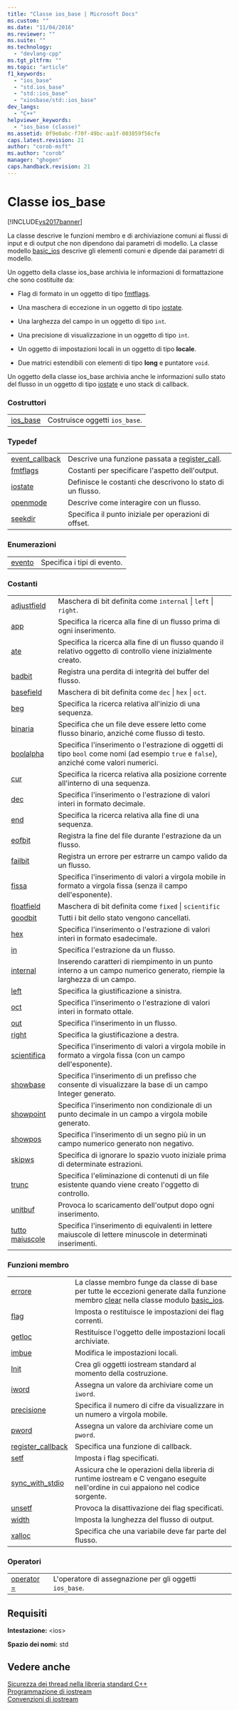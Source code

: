 ```yaml
---
title: "Classe ios_base | Microsoft Docs"
ms.custom: ""
ms.date: "11/04/2016"
ms.reviewer: ""
ms.suite: ""
ms.technology: 
  - "devlang-cpp"
ms.tgt_pltfrm: ""
ms.topic: "article"
f1_keywords: 
  - "ios_base"
  - "std.ios_base"
  - "std::ios_base"
  - "xiosbase/std::ios_base"
dev_langs: 
  - "C++"
helpviewer_keywords: 
  - "ios_base (classe)"
ms.assetid: 0f9e0abc-f70f-49bc-aa1f-003859f56cfe
caps.latest.revision: 21
author: "corob-msft"
ms.author: "corob"
manager: "ghogen"
caps.handback.revision: 21
---
```

# Classe ios_base
[!INCLUDE[vs2017banner](../assembler/inline/includes/vs2017banner.md)]

La classe descrive le funzioni membro e di archiviazione comuni ai flussi di input e di output che non dipendono dai parametri di modello.  La classe modello [basic\_ios](../standard-library/basic-ios-class.md) descrive gli elementi comuni e dipende dai parametri di modello.  
  
 Un oggetto della classe ios\_base archivia le informazioni di formattazione che sono costituite da:  
  
-   Flag di formato in un oggetto di tipo [fmtflags](../Topic/ios_base::fmtflags.md).  
  
-   Una maschera di eccezione in un oggetto di tipo [iostate](../Topic/ios_base::iostate.md).  
  
-   Una larghezza del campo in un oggetto di tipo `int`*.*  
  
-   Una precisione di visualizzazione in un oggetto di tipo `int`.  
  
-   Un oggetto di impostazioni locali in un oggetto di tipo **locale**.  
  
-   Due matrici estendibili con elementi di tipo **long** e puntatore `void`.  
  
 Un oggetto della classe ios\_base archivia anche le informazioni sullo stato del flusso in un oggetto di tipo [iostate](../Topic/ios_base::iostate.md) e uno stack di callback.  
  
### Costruttori  
  
|||  
|-|-|  
|[ios\_base](../Topic/ios_base::ios_base.md)|Costruisce oggetti `ios_base`.|  
  
### Typedef  
  
|||  
|-|-|  
|[event\_callback](../Topic/ios_base::event_callback.md)|Descrive una funzione passata a [register\_call](../Topic/ios_base::register_callback.md).|  
|[fmtflags](../Topic/ios_base::fmtflags.md)|Costanti per specificare l'aspetto dell'output.|  
|[iostate](../Topic/ios_base::iostate.md)|Definisce le costanti che descrivono lo stato di un flusso.|  
|[openmode](../Topic/ios_base::openmode.md)|Descrive come interagire con un flusso.|  
|[seekdir](../Topic/ios_base::seekdir.md)|Specifica il punto iniziale per operazioni di offset.|  
  
### Enumerazioni  
  
|||  
|-|-|  
|[evento](../Topic/ios_base::event.md)|Specifica i tipi di evento.|  
  
### Costanti  
  
|||  
|-|-|  
|[adjustfield](../Topic/ios_base::fmtflags.md)|Maschera di bit definita come `internal` &#124; `left` &#124; `right`.|  
|[app](../Topic/ios_base::openmode.md)|Specifica la ricerca alla fine di un flusso prima di ogni inserimento.|  
|[ate](../Topic/ios_base::openmode.md)|Specifica la ricerca alla fine di un flusso quando il relativo oggetto di controllo viene inizialmente creato.|  
|[badbit](../Topic/ios_base::iostate.md)|Registra una perdita di integrità del buffer del flusso.|  
|[basefield](../Topic/ios_base::fmtflags.md)|Maschera di bit definita come `dec` &#124; `hex` &#124; `oct`.|  
|[beg](../Topic/ios_base::seekdir.md)|Specifica la ricerca relativa all'inizio di una sequenza.|  
|[binaria](../Topic/ios_base::openmode.md)|Specifica che un file deve essere letto come flusso binario, anziché come flusso di testo.|  
|[boolalpha](../Topic/ios_base::fmtflags.md)|Specifica l'inserimento o l'estrazione di oggetti di tipo `bool` come nomi \(ad esempio `true` e `false`\), anziché come valori numerici.|  
|[cur](../Topic/ios_base::seekdir.md)|Specifica la ricerca relativa alla posizione corrente all'interno di una sequenza.|  
|[dec](../Topic/ios_base::fmtflags.md)|Specifica l'inserimento o l'estrazione di valori interi in formato decimale.|  
|[end](../Topic/ios_base::seekdir.md)|Specifica la ricerca relativa alla fine di una sequenza.|  
|[eofbit](../Topic/ios_base::iostate.md)|Registra la fine del file durante l'estrazione da un flusso.|  
|[failbit](../Topic/ios_base::iostate.md)|Registra un errore per estrarre un campo valido da un flusso.|  
|[fissa](../Topic/ios_base::fmtflags.md)|Specifica l'inserimento di valori a virgola mobile in formato a virgola fissa \(senza il campo dell'esponente\).|  
|[floatfield](../Topic/ios_base::fmtflags.md)|Maschera di bit definita come `fixed` &#124; `scientific`|  
|[goodbit](../Topic/ios_base::iostate.md)|Tutti i bit dello stato vengono cancellati.|  
|[hex](../Topic/ios_base::fmtflags.md)|Specifica l'inserimento o l'estrazione di valori interi in formato esadecimale.|  
|[in](../Topic/ios_base::openmode.md)|Specifica l'estrazione da un flusso.|  
|[internal](../Topic/ios_base::fmtflags.md)|Inserendo caratteri di riempimento in un punto interno a un campo numerico generato, riempie la larghezza di un campo.|  
|[left](../Topic/ios_base::fmtflags.md)|Specifica la giustificazione a sinistra.|  
|[oct](../Topic/ios_base::fmtflags.md)|Specifica l'inserimento o l'estrazione di valori interi in formato ottale.|  
|[out](../Topic/ios_base::openmode.md)|Specifica l'inserimento in un flusso.|  
|[right](../Topic/ios_base::fmtflags.md)|Specifica la giustificazione a destra.|  
|[scientifica](../Topic/ios_base::fmtflags.md)|Specifica l'inserimento di valori a virgola mobile in formato a virgola fissa \(con un campo dell'esponente\).|  
|[showbase](../Topic/ios_base::fmtflags.md)|Specifica l'inserimento di un prefisso che consente di visualizzare la base di un campo Integer generato.|  
|[showpoint](../Topic/ios_base::fmtflags.md)|Specifica l'inserimento non condizionale di un punto decimale in un campo a virgola mobile generato.|  
|[showpos](../Topic/ios_base::fmtflags.md)|Specifica l'inserimento di un segno più in un campo numerico generato non negativo.|  
|[skipws](../Topic/ios_base::fmtflags.md)|Specifica di ignorare lo spazio vuoto iniziale prima di determinate estrazioni.|  
|[trunc](../Topic/ios_base::openmode.md)|Specifica l'eliminazione di contenuti di un file esistente quando viene creato l'oggetto di controllo.|  
|[unitbuf](../Topic/ios_base::fmtflags.md)|Provoca lo scaricamento dell'output dopo ogni inserimento.|  
|[tutto maiuscole](../Topic/ios_base::fmtflags.md)|Specifica l'inserimento di equivalenti in lettere maiuscole di lettere minuscole in determinati inserimenti.|  
  
### Funzioni membro  
  
|||  
|-|-|  
|[errore](../Topic/ios_base::failure.md)|La classe membro funge da classe di base per tutte le eccezioni generate dalla funzione membro [clear](../Topic/basic_ios::clear.md) nella classe modulo [basic\_ios](../standard-library/basic-ios-class.md).|  
|[flag](../Topic/ios_base::flags.md)|Imposta o restituisce le impostazioni dei flag correnti.|  
|[getloc](../Topic/ios_base::getloc.md)|Restituisce l'oggetto delle impostazioni locali archiviate.|  
|[imbue](../Topic/ios_base::imbue.md)|Modifica le impostazioni locali.|  
|[Init](../Topic/ios_base::Init.md)|Crea gli oggetti iostream standard al momento della costruzione.|  
|[iword](../Topic/ios_base::iword.md)|Assegna un valore da archiviare come un `iword`.|  
|[precisione](../Topic/ios_base::precision.md)|Specifica il numero di cifre da visualizzare in un numero a virgola mobile.|  
|[pword](../Topic/ios_base::pword.md)|Assegna un valore da archiviare come un `pword`.|  
|[register\_callback](../Topic/ios_base::register_callback.md)|Specifica una funzione di callback.|  
|[setf](../Topic/ios_base::setf.md)|Imposta i flag specificati.|  
|[sync\_with\_stdio](../Topic/ios_base::sync_with_stdio.md)|Assicura che le operazioni della libreria di runtime iostream e C vengano eseguite nell'ordine in cui appaiono nel codice sorgente.|  
|[unsetf](../Topic/ios_base::unsetf.md)|Provoca la disattivazione dei flag specificati.|  
|[width](../Topic/ios_base::width.md)|Imposta la lunghezza del flusso di output.|  
|[xalloc](../Topic/ios_base::xalloc.md)|Specifica che una variabile deve far parte del flusso.|  
  
### Operatori  
  
|||  
|-|-|  
|[operator \=](../Topic/ios_base::operator=.md)|L'operatore di assegnazione per gli oggetti `ios_base`.|  
  
## Requisiti  
 **Intestazione:** \<ios\>  
  
 **Spazio dei nomi:** std  
  
## Vedere anche  
 [Sicurezza dei thread nella libreria standard C\+\+](../standard-library/thread-safety-in-the-cpp-standard-library.md)   
 [Programmazione di iostream](../standard-library/iostream-programming.md)   
 [Convenzioni di iostream](../standard-library/iostreams-conventions.md)
